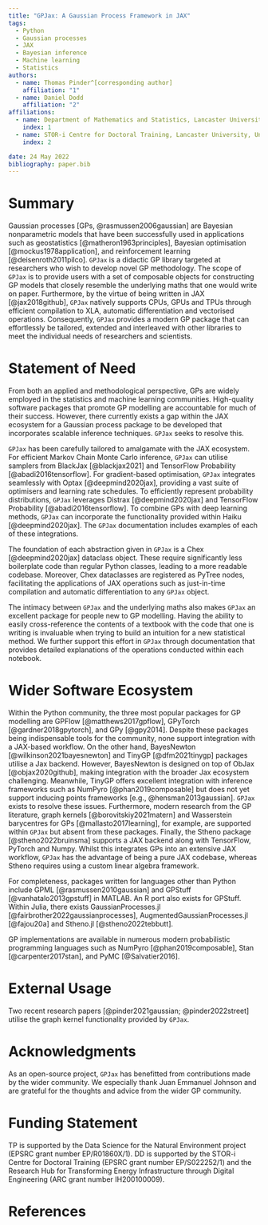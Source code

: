 ```yaml
---
title: "GPJax: A Gaussian Process Framework in JAX"
tags:
  - Python
  - Gaussian processes
  - JAX
  - Bayesian inference
  - Machine learning
  - Statistics
authors:
  - name: Thomas Pinder^[corresponding author]
    affiliation: "1"
  - name: Daniel Dodd
    affiliation: "2"
affiliations:
  - name: Department of Mathematics and Statistics, Lancaster University, United Kingdom
    index: 1
  - name: STOR-i Centre for Doctoral Training, Lancaster University, United Kingdom
    index: 2

date: 24 May 2022
bibliography: paper.bib
---
```


# Summary

Gaussian processes [GPs, @rasmussen2006gaussian] are Bayesian nonparametric models that have been successfully used in applications such as geostatistics [@matheron1963principles], Bayesian optimisation [@mockus1978application], and reinforcement learning [@deisenroth2011pilco]. `GPJax` is a didactic GP library targeted at researchers who wish to develop novel GP methodology. The scope of `GPJax` is to provide users with a set of composable objects for constructing GP models that closely resemble the underlying maths that one would write on paper. Furthermore, by the virtue of being written in JAX [@jax2018github], `GPJax` natively supports CPUs, GPUs and TPUs through efficient compilation to XLA, automatic differentiation and vectorised operations. Consequently, `GPJax` provides a modern GP package that can effortlessly be tailored, extended and interleaved with other libraries to meet the individual needs of researchers and scientists.

# Statement of Need

From both an applied and methodological perspective, GPs are widely employed in the statistics and machine learning communities. High-quality software packages that promote GP modelling are accountable for much of their success. However, there currently exists a gap within the JAX ecosystem for a Gaussian process package to be developed that incorporates scalable inference techniques. `GPJax` seeks to resolve this.

`GPJax` has been carefully tailored to amalgamate with the JAX ecosystem. For efficient Markov Chain Monte Carlo inference, `GPJax` can utilise samplers from BlackJax [@blackjax2021] and TensorFlow Probability [@abadi2016tensorflow]. For gradient-based optimisation, `GPJax` integrates seamlessly with Optax [@deepmind2020jax], providing a vast suite of optimisers and learning rate schedules. To efficiently represent probability distributions, `GPJax` leverages Distrax [@deepmind2020jax] and TensorFlow Probability [@abadi2016tensorflow]. To combine GPs with deep learning methods, `GPJax` can incorporate the functionality provided within Haiku [@deepmind2020jax]. The `GPJax` documentation includes examples of each of these integrations.

The foundation of each abstraction given in `GPJax` is a Chex [@deepmind2020jax] dataclass object. These require significantly less boilerplate code than regular Python classes, leading to a more readable codebase. Moreover, Chex dataclasses are registered as PyTree nodes, facilitating the applications of JAX operations such as just-in-time compilation and automatic differentiation to any `GPJax` object.

The intimacy between `GPJax` and the underlying maths also makes `GPJax` an excellent package for people new to GP modelling. Having the ability to easily cross-reference the contents of a textbook with the code that one is writing is invaluable when trying to build an intuition for a new statistical method. We further support this effort in `GPJax` through documentation that provides detailed explanations of the operations conducted within each notebook.

# Wider Software Ecosystem

Within the Python community, the three most popular packages for GP modelling are GPFlow [@matthews2017gpflow], GPyTorch [@gardner2018gpytorch], and GPy [@gpy2014]. Despite these packages being indispensable tools for the community, none support integration with a JAX-based workflow. On the other hand, BayesNewton [@wilkinson2021bayesnewton] and TinyGP [@dfm2021tinygp] packages utilise a Jax backend. However, BayesNewton is designed on top of ObJax [@objax2020github], making integration with the broader Jax ecosystem challenging. Meanwhile, TinyGP offers excellent integration with inference frameworks such as NumPyro [@phan2019composable] but does not yet support inducing points frameworks [e.g., @hensman2013gaussian]. `GPJax` exists to resolve these issues. Furthermore, modern research from the GP literature, graph kernels [@borovitskiy2021matern] and Wasserstein barycentres for GPs [@mallasto2017learning], for example, are supported within `GPJax` but absent from these packages. Finally, the Stheno package [@stheno2022bruinsma] supports a JAX backend along with TensorFlow, PyTorch and Numpy. Whilst this integrates GPs into an extensive JAX workflow, `GPJax` has the advantage of being a pure JAX codebase, whereas Stheno requires using a custom linear algebra framework.

For completeness, packages written for languages other than Python include GPML [@rasmussen2010gaussian] and GPStuff [@vanhatalo2013gpstuff] in MATLAB. An R port also exists for GPStuff. Within Julia, there exists GaussianProcesses.jl [@fairbrother2022gaussianprocesses], AugmentedGaussianProcesses.jl [@fajou20a] and Stheno.jl [@stheno2022tebbutt].

GP implementations are available in numerous modern probabilistic programming languages such as NumPyro [@phan2019composable], Stan [@carpenter2017stan], and PyMC [@Salvatier2016].

# External Usage

Two recent research papers [@pinder2021gaussian; @pinder2022street] utilise the graph kernel functionality provided by `GPJax`.

# Acknowledgments

As an open-source project, `GPJax` has benefitted from contributions made by the wider community. We especially thank Juan Emmanuel Johnson and are grateful for the thoughts and advice from the wider GP community.

# Funding Statement

TP is supported by the Data Science for the Natural Environment project (EPSRC grant number EP/R01860X/1). DD is supported by the STOR-i Centre for Doctoral Training (EPSRC grant number EP/S022252/1) and the Research Hub for Transforming Energy Infrastructure through Digital Engineering (ARC grant number IH200100009).

# References
